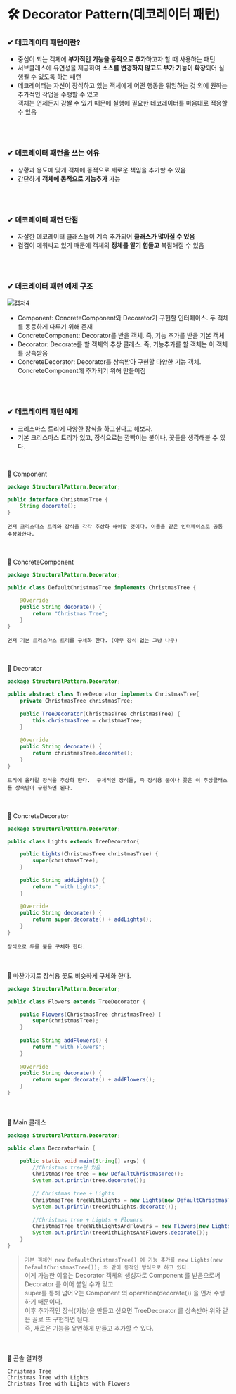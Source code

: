 # 🛠 Decorator Pattern(데코레이터 패턴)
### ✔ 데코레이터 패턴이란?
* 중심이 되는 객체에 **부가적인 기능을 동적으로 추가**하고자 할 때 사용하는 패턴
* 서브클래스에 유연성을 제공하여 **소스를 변경하지 않고도 부가 기능이 확장**되어 실행될 수 있도록 하는 패턴
* 데코레이터는 자신이 장식하고 있는 객체에게 어떤 행동을 위임하는 것 외에 원하는 추가적인 작업을 수행할 수 있고<br/>
객체는 언제든지 감쌀 수 있기 때문에 실행에 필요한 데코레이터를 마음대로 적용할 수 있음

<br/><br/>
### ✔ 데코레이터 패턴을 쓰는 이유
* 상황과 용도에 맞게 객체에 동적으로 새로운 책임을 추가할 수 있음
* 간단하게 **객체에 동적으로 기능추가** 가능

<br/><br/>
### ✔ 데코레이터 패턴 단점
* 자잘한 데코레이터 클래스들이 계속 추가되어 **클래스가 많아질 수 있음**
* 겹겹이 에워싸고 있기 때문에 객체의 **정체를 알기 힘들고** 복잡해질 수 있음

<br/><br/>
### ✔ 데코레이터 패턴 예제 구조
![캡처4](https://user-images.githubusercontent.com/54934681/104276758-dd7c7880-54e8-11eb-8281-b6d1d5655b87.PNG)
* Component: ConcreteComponent와 Decorator가 구현할 인터페이스. 두 객체를 동등하게 다루기 위해 존재
* ConcreteComponent: Decorator를 받을 객체. 즉, 기능 추가를 받을 기본 객체
* Decorator: Decorate를 할 객체의 추상 클래스. 즉, 기능추가를 할 객체는 이 객체를 상속받음
* ConcreteDecorator: Decorator를 상속받아 구현할 다양한 기능 객체. ConcreteComponent에 추가되기 위해 만들어짐

<br/><br/>
### ✔ 데코레이터 패턴 예제
* 크리스마스 트리에 다양한 장식을 하고싶다고 해보자.<br/>
* 기본 크리스마스 트리가 있고, 장식으로는 깜빡이는 불이나, 꽃들을 생각해볼 수 있다.
<br/>

🔻 Component
```java
package StructuralPattern.Decorator;

public interface ChristmasTree {
	String decorate();
}
```
`먼저 크리스마스 트리와 장식을 각각 추상화 해야할 것이다. 이들을 같은 인터페이스로 공통 추상화한다.`

<br/><br/>
🔻 ConcreteComponent
```java
package StructuralPattern.Decorator;

public class DefaultChristmasTree implements ChristmasTree {

	@Override
	public String decorate() {
		return "Christmas Tree";
	}
}
```
`먼저 기본 트리스마스 트리를 구체화 한다. (아무 장식 없는 그냥 나무)`


<br/><br/>
🔻 Decorator
```java
package StructuralPattern.Decorator;

public abstract class TreeDecorator implements ChristmasTree{
	private ChristmasTree christmasTree;
	
	public TreeDecorator(ChristmasTree christmasTree) {
		this.christmasTree = christmasTree;
	}
	
	@Override
	public String decorate() {
		return christmasTree.decorate();
	}
}
```
`트리에 올라갈 장식을 추상화 한다. 
구체적인 장식들, 즉 장식용 불이나 꽃은 이 추상클래스를 상속받아 구현하면 된다.`


<br/><br/>
🔻 ConcreteDecorator
```java
package StructuralPattern.Decorator;

public class Lights extends TreeDecorator{

	public Lights(ChristmasTree christmasTree) {
		super(christmasTree);
	}
	
	public String addLights() {
		return " with Lights";
	}
	
	@Override
	public String decorate() {
		return super.decorate() + addLights();
	}
}
```
`장식으로 두를 불을 구체화 한다.`


<br/><br/>
🔻 마찬가지로 장식용 꽃도 비슷하게 구체화 한다.
```java
package StructuralPattern.Decorator;

public class Flowers extends TreeDecorator {

	public Flowers(ChristmasTree christmasTree) {
		super(christmasTree);
	}
	
	public String addFlowers() {
		return " with Flowers";
	}
	
	@Override
	public String decorate() {
		return super.decorate() + addFlowers();
	}
}
```


<br/><br/>
🔻 Main 클래스
```java
package StructuralPattern.Decorator;

public class DecoratorMain {

	public static void main(String[] args) {
		//Christmas tree만 있음
		ChristmasTree tree = new DefaultChristmasTree();
		System.out.println(tree.decorate());
		
		// Christmas tree + Lights
		ChristmasTree treeWithLights = new Lights(new DefaultChristmasTree());
		System.out.println(treeWithLights.decorate());
		
		//Christmas tree + Lights + Flowers
		ChristmasTree treeWithLightsAndFlowers = new Flowers(new Lights(new DefaultChristmasTree()));
		System.out.println(treeWithLightsAndFlowers.decorate());
	}
}
```
> `기본 객체인 new DefaultChristmasTree() 에 기능 추가를 new Lights(new DefaultChristmasTree()); 와 같이 동적인 방식으로 하고 있다.`<br/>
> 이게 가능한 이유는 Decorator 객체의 생성자로 Component 를 받음으로써 Decorator 를 이어 붙일 수가 있고<br/>
> super를 통해 넘어오는 Component 의 operation(decorate()) 을 먼저 수행하기 때문이다. <br/>
> 이후 추가적인 장식(기능)을 만들고 싶으면 TreeDecorator 를 상속받아 위와 같은 꼴로 또 구현하면 된다.<br/>
> 즉, 새로운 기능을 유연하게 만들고 추가할 수 있다.


<br/><br/>
🔻 콘솔 결과창
```console
Christmas Tree
Christmas Tree with Lights
Christmas Tree with Lights with Flowers
```
